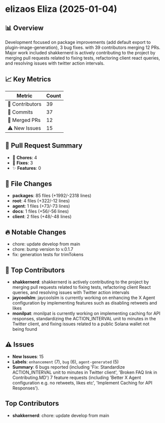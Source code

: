 # elizaos Eliza (2025-01-04)
    
## 📊 Overview
Development focused on package improvements (add default export to plugin-image-generation), 3 bug fixes. with 39 contributors merging 12 PRs. Major work included shakkernerd is actively contributing to the project by merging pull requests related to fixing tests, refactoring client react queries, and resolving issues with twitter action intervals.

## 📈 Key Metrics
| Metric | Count |
|---------|--------|
| 👥 Contributors | 39 |
| 📝 Commits | 37 |
| 🔄 Merged PRs | 12 |
| ⚠️ New Issues | 15 |

## 🔄 Pull Request Summary
- 🧹 **Chores**: 4
- 🐛 **Fixes**: 3
- ✨ **Features**: 0

## 📁 File Changes
- **packages**: 85 files (+1992/-2318 lines)
- **root**: 4 files (+322/-12 lines)
- **agent**: 1 files (+73/-73 lines)
- **docs**: 1 files (+56/-56 lines)
- **client**: 2 files (+48/-48 lines)

## 🔥 Notable Changes
- chore: update develop from main
- chore: bump version to v.0.1.7
- fix: generation tests for trimTokens

## 👥 Top Contributors
- **shakkernerd**: shakkernerd is actively contributing to the project by merging pull requests related to fixing tests, refactoring client React queries, and resolving issues with Twitter action intervals
- **jaycoolslm**: jaycoolslm is currently working on enhancing the X Agent configuration by implementing features such as disabling retweets and likes
- **monilpat**: monilpat is currently working on implementing caching for API responses, standardizing the ACTION_INTERVAL unit to minutes in the Twitter client, and fixing issues related to a public Solana wallet not being found

## ⚠️ Issues
- **New Issues**: 15
- **Labels**: `enhancement` (7), `bug` (6), `agent-generated` (5)
- **Summary**: 6 bugs reported (including 'Fix: Standardize ACTION_INTERVAL unit to minutes in Twitter client', 'Broken FAQ link in Contributing.MD') 7 feature requests (including 'Better X Agent configuration e.g. no retweets, likes etc', 'Implement Caching for API Responses').

## Top Contributors
- **shakkernerd**: chore: update develop from main